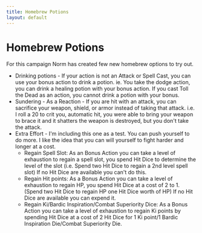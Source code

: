```yaml
---
title: Homebrew Potions
layout: default
---
```


# Homebrew Potions
For this campaign Norm has created few new homebrew options to try out.

- Drinking potions - If your action is not an Attack or Spell Cast, you can use your bonus action to drink a potion.  ie.  You take the dodge action, you can drink a healing potion with your bonus action.  If you cast Toll the Dead as an action, you cannot drink a potion with your bonus. 
- Sundering - As a Reaction - If you are hit with an attack, you can sacrifice your weapon, shield, or armor instead of taking that attack.  i.e. I roll a 20 to crit you, automatic hit, you were able to bring your weapon to brace it and it shatters the weapon is destroyed, but you don't take the attack. 
- Extra Effort - I'm including this one as a test.  You can push yourself to do more.  I like the idea that you can will yourself to fight harder and longer at a cost. 
  - Regain Spell Slot: As an Bonus Action you can take a level of exhaustion to regain a spell slot, you spend Hit Dice to determine the level of the slot (i.e. Spend two Hit Dice to regain a 2nd level spell slot)  If no Hit Dice are available you can't do this.
  - Regain Hit points: As a Bonus Action you can take a level of exhaustion to regain HP, you spend Hit Dice at a cost of 2 to 1.  (Spend two Hit Dice to regain HP one Hit Dice worth of HP)  If no Hit Dice are available you can expend it.
  - Regain Ki/Bardic Inspiration/Combat Superiority Dice: As a Bonus Action you can take a level of exhaustion to regain Ki points by spending Hit Dice at a cost of 2 Hit Dice for 1 Ki point/1 Bardic Inspiration Die/Combat Superiority Die. 
